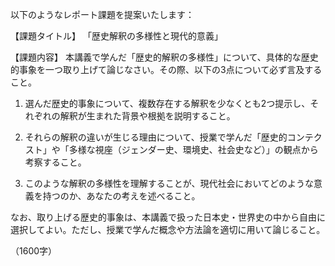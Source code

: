 以下のようなレポート課題を提案いたします：

【課題タイトル】
「歴史解釈の多様性と現代的意義」

【課題内容】
本講義で学んだ「歴史的解釈の多様性」について、具体的な歴史的事象を一つ取り上げて論じなさい。その際、以下の3点について必ず言及すること。

1. 選んだ歴史的事象について、複数存在する解釈を少なくとも2つ提示し、それぞれの解釈が生まれた背景や根拠を説明すること。

2. それらの解釈の違いが生じる理由について、授業で学んだ「歴史的コンテクスト」や「多様な視座（ジェンダー史、環境史、社会史など）」の観点から考察すること。

3. このような解釈の多様性を理解することが、現代社会においてどのような意義を持つのか、あなたの考えを述べること。

なお、取り上げる歴史的事象は、本講義で扱った日本史・世界史の中から自由に選択してよい。ただし、授業で学んだ概念や方法論を適切に用いて論じること。

（1600字）